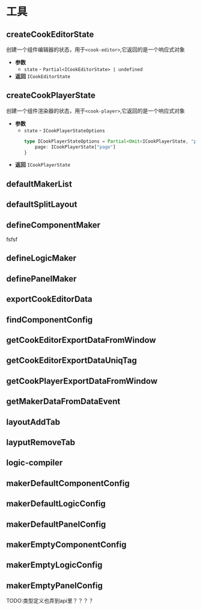# 工具

## createCookEditorState
创建一个组件编辑器的状态，用于`<cook-editor>`,它返回的是一个响应式对象

- **参数**
  - `state` - `Partial<ICookEditorState> | undefined`
- **返回** `ICookEditorState`
## createCookPlayerState
创建一个组件渲染器的状态，用于`<cook-player>`,它返回的是一个响应式对象

- **参数**
  - `state` - `ICookPlayerStateOptions`
    ```ts
    type ICookPlayerStateOptions = Partial<Omit<ICookPlayerState, "page">> & {
        page: ICookPlayerState["page"]
    }
    ```
- **返回** `ICookPlayerState`
## defaultMakerList
## defaultSplitLayout
## defineComponentMaker
fsfsf
## defineLogicMaker
## definePanelMaker
## exportCookEditorData
## findComponentConfig
## getCookEditorExportDataFromWindow
## getCookEditorExportDataUniqTag
## getCookPlayerExportDataFromWindow
## getMakerDataFromDataEvent
## layoutAddTab
## layputRemoveTab
## logic-compiler
## makerDefaultComponentConfig
## makerDefaultLogicConfig
## makerDefaultPanelConfig
## makerEmptyComponentConfig
## makerEmptyLogicConfig
## makerEmptyPanelConfig


TODO:类型定义也弄到api里？？？？
